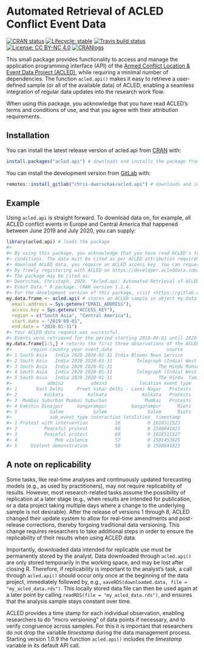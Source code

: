 
<!-- README.md is generated from README.Rmd. Please edit that file -->

# Automated Retrieval of ACLED Conflict Event Data

<!-- badges: start -->

[![CRAN
status](https://www.r-pkg.org/badges/version-last-release/acled.api)](https://CRAN.R-project.org/package=acled.api/)
[![Lifecycle:
stable](https://img.shields.io/badge/lifecycle-stable-brightgreen.svg)](https://lifecycle.r-lib.org/articles/stages.html#stable/)
[![Travis build
status](https://travis-ci.com/chris-dworschak/acled.api.svg?branch=master)](https://travis-ci.com/gitlab/chris-dworschak/acled.api/)
[![License: CC BY-NC
4.0](https://img.shields.io/badge/License-CC%20BY--NC%204.0-lightgrey.svg)](https://creativecommons.org/licenses/by-nc/4.0/)
[![CRANlogs](http://cranlogs.r-pkg.org/badges/grand-total/acled.api)](https://CRAN.R-project.org/package=acled.api/)
<!-- badges: end -->

This small package provides functionality to access and manage the
application programming interface (API) of the [Armed Conflict Location
& Event Data Project (ACLED)](https://acleddata.com/), while requiring a
minimal number of dependencies. The function `acled.api()` makes it easy
to retrieve a user-defined sample (or all of the available data) of
ACLED, enabling a seamless integration of regular data updates into the
research work flow.

When using this package, you acknowledge that you have read ACLED’s
terms and conditions of use, and that you agree with their attribution
requirements.

## Installation

You can install the latest release version of acled.api from
[CRAN](https://CRAN.R-project.org/package=acled.api/) with:

``` r
install.packages("acled.api") # downloads and installs the package from CRAN
```

You can install the development version from
[GitLab](https://gitlab.com/chris-dworschak/) with:

``` r
remotes::install_gitlab("chris-dworschak/acled.api") # downloads and installs the package from GitLab
```

## Example

Using `acled.api` is straight forward. To download data on, for example,
all ACLED conflict events in Europe and Central America that happened
between June 2019 and July 2020, you can supply:

``` r
library(acled.api) # loads the package
#> 
#> By using this package, you acknowledge that you have read ACLED's terms and
#> conditions. The data must be cited as per ACLED attribution requirements. To
#> download ACLED data, you require an ACLED access key. You can request your key
#> by freely registering with ACLED on https://developer.acleddata.com/.
#> The package may be cited as:
#> Dworschak, Christoph. 2020. "Acled.api: Automated Retrieval of ACLED Conflict
#> Event Data." R package. CRAN version 1.1.4.
#> For the development version of this package, visit <https://gitlab.com/chris-dworschak/acled.api/>
my.data.frame <- acled.api( # stores an ACLED sample in object my.data.frame
  email.address = Sys.getenv("EMAIL_ADDRESS"),
  access.key = Sys.getenv("ACCESS_KEY"),
  region = c("South Asia", "Central America"), 
  start.date = "2019-09-01", 
  end.date = "2020-01-31")
#> Your ACLED data request was successful. 
#> Events were retrieved for the period starting 2019-09-01 until 2020-01-31.
my.data.frame[1:5,] # returns the first three observations of the ACLED sample
#>       region country year event_date                    source      admin1
#> 1 South Asia   India 2020 2020-01-31 India Blooms News Service       Delhi
#> 2 South Asia   India 2020 2020-01-31         Telegraph (India) West Bengal
#> 3 South Asia   India 2020 2020-01-31                 The Hindu Maharashtra
#> 4 South Asia   India 2020 2020-01-31         Telegraph (India) West Bengal
#> 5 South Asia   India 2020 2020-01-31                 The Hindu  Tamil Nadu
#>             admin2          admin3            location event_type
#> 1       East Delhi     Preet Vihar Delhi - Laxmi Nagar   Protests
#> 2          Kolkata         Kolkata             Kolkata   Protests
#> 3  Mumbai Suburban Mumbai Suburban              Mumbai   Protests
#> 4 Dakshin Dinajpur     Gangarampur         Gangarampur      Riots
#> 5            Salem           Salem               Salem      Riots
#>              sub_event_type interaction fatalities  timestamp
#> 1 Protest with intervention          16          0 1618511523
#> 2          Peaceful protest          60          0 1580841823
#> 3          Peaceful protest          60          0 1618511527
#> 4              Mob violence          57          0 1581453825
#> 5     Violent demonstration          50          0 1580841823
```

## A note on replicability

Some tasks, like real-time analyses and continuously updated forecasting
models (e.g., as used by practitioners), may not require replicability
of results. However, most research-related tasks assume the possibility
of replication at a later stage (e.g., when results are intended for
publication, or a data project taking multiple days where a change to
the underlying sample is not desirable). After the release of versions 1
through 8, ACLED changed their update system to allow for real-time
amendments and post-release corrections, thereby forgoing traditional
data versioning. This change requires researchers to take additional
steps in order to ensure the replicability of their results when using
ACLED data.

Importantly, downloaded data intended for replicable use must be
permanently stored by the analyst. Data downloaded through `acled.api()`
are only stored temporarily in the working space, and may be lost after
closing R. Therefore, if replicability is important to the analyst’s
task, a call through `acled.api()` should occur only once at the
beginning of the data project, immediately followed by, e.g.,
`saveRDS(downloaded.data, file = "my_acled_data.rds")`. This locally
stored data file can then be used again at a later point by calling
`readRDS(file = "my_acled_data.rds")`, and ensures that the analysis
sample stays constant over time.

ACLED provides a time stamp for each individual observation, enabling
researchers to do “micro versioning” of data points if necessary, and to
verify congruence across samples. For this it is important that
researchers do not drop the variable *timestamp* during the data
management process. Starting version 1.0.9 the function `acled.api()`
includes the *timestamp* variable in its default API call.
